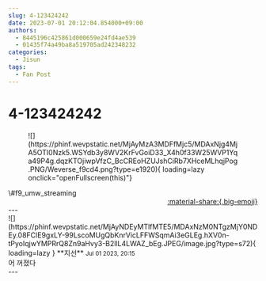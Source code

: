 ```yaml
---
slug: 4-123424242
date: 2023-07-01 20:12:04.854000+09:00
authors:
  - 8445196c425861d000659e24fd4ae539
  - 01435f74a49ba8a519705ad242348232
categories:
  - Jisun
tags:
  - Fan Post
---
```


# 4-123424242

<div class="post-container" markdown="1">
<div class="content-container md-sidebar__scrollwrap" markdown="1">


<figure markdown="1">
![](https://phinf.wevpstatic.net/MjAyMzA3MDFfMjc5/MDAxNjg4MjA5OTI0Nzk5.WSYdb3y8WV2KrFvGoiD33_X4h0f33W25WVP1Yqa49P4g.dqzKTOjiwpVfzC_BcCREoHZUJshCiRb7XHceMLhqjPog.PNG/Weverse_f9cd4.png?type=e1920){ loading=lazy onclick="openFullscreen(this)"}
</figure>
\#f9_umw_streaming 

</div>
</div>

<div style="text-align: right;" markdown="1">
<a href="https://weverse.io/fromis9/fanpost/4-123424242" style="text-align: right;">:material-share:{.big-emoji}</a>
</div>
---

<div class="comments-container md-sidebar__scrollwrap" markdown="1">
<div class="comment" markdown="1">
<div class='id-container' markdown="1">
![](https://phinf.wevpstatic.net/MjAyNDEyMTlfMTE5/MDAxNzM0NTgzMjY0NDEy.08FClE9gxLY-99LscoMUgQbKnrVicLFFWSqmAi3eGLEg.hXV0n-tPyoIqjwYMPRrQ8Zn9aHvy3-B2llL4LWAZ_bEg.JPEG/image.jpg?type=s72){ loading=lazy }
**<span class="artist">지선</span>** <small>Jul 01 2023, 20:15</small><br>
</div>
<div class='comment-body' markdown="1">
어 꺼졌다
</div>
</div>
</div>
---
